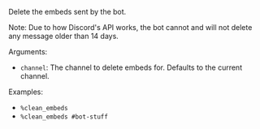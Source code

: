Delete the embeds sent by the bot.

Note: Due to how Discord's API works, the bot cannot and will not delete any message older than 14 days.

Arguments:
* `channel`: The channel to delete embeds for. Defaults to the current channel.

Examples:
* `%clean_embeds`
* `%clean_embeds #bot-stuff`
